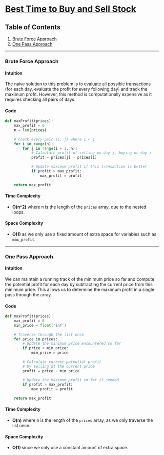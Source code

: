 # [Best Time to Buy and Sell Stock](https://leetcode.com/problems/best-time-to-buy-and-sell-stock/)

## Table of Contents
1. [Brute Force Approach](#brute-force-approach)
2. [One Pass Approach](#one-pass-approach)

---

### Brute Force Approach

#### Intuition
The naive solution to this problem is to evaluate all possible transactions (for each day, evaluate the profit for every following day) and track the maximum profit. However, this method is computationally expensive as it requires checking all pairs of days.

#### Code

```python
def maxProfit(prices):
    max_profit = 0
    n = len(prices)
    
    # Check every pair (i, j) where i < j
    for i in range(n):
        for j in range(i + 1, n):
            # Calculate profit of selling on day j, buying on day i
            profit = prices[j] - prices[i]
            
            # Update maximum profit if this transaction is better
            if profit > max_profit:
                max_profit = profit
                
    return max_profit
```

#### Time Complexity
- **O(n^2)** where n is the length of the `prices` array, due to the nested loops.

#### Space Complexity
- **O(1)** as we only use a fixed amount of extra space for variables such as `max_profit`.

---

### One Pass Approach

#### Intuition
We can maintain a running track of the minimum price so far and compute the potential profit for each day by subtracting the current price from this minimum price. This allows us to determine the maximum profit in a single pass through the array.

#### Code

```python
def maxProfit(prices):
    max_profit = 0
    min_price = float('inf')
    
    # Traverse through the list once
    for price in prices:
        # Update the minimum price encountered so far
        if price < min_price:
            min_price = price
            
        # Calculate current potential profit
        # by selling at the current price
        profit = price - min_price
        
        # Update the maximum profit so far if needed
        if profit > max_profit:
            max_profit = profit
            
    return max_profit
```

#### Time Complexity
- **O(n)** where n is the length of the `prices` array, as we only traverse the list once.

#### Space Complexity
- **O(1)** since we only use a constant amount of extra space.

